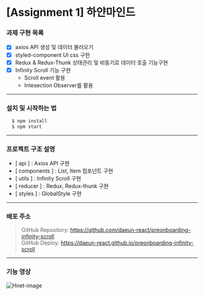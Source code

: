 # [Assignment 1] 하얀마인드

### **과제 구현 목록**

- [x] axios API 생성 및 데이터 불러오기
- [x] styled-component UI css 구현
- [x] Redux & Redux-Thunk 상태관리 및 비동기로 데이터 호출 기능구현
- [x] Infinity Scroll 기능 구현
  - Scroll event 활용
  - Intesection Observer를 활용

---

### **설치 및 시작하는 법**

```bash
  $ npm install
  $ npm start
```

---

### **프로젝트 구조 설명**

- [ api ] : Axios API 구현
- [ components ] : List, Item 컴포넌트 구현
- [ utils ] : Infinity Scroll 구현
- [ reducer ] : Redux, Redux-thunk 구현
- [ styles ] : GlobalStyle 구현

---

### **배포 주소**

> GitHub Repository: <https://github.com/daeun-react/preonboarding-infinity-scroll>  
> GitHub Deploy: <https://daeun-react.github.io/preonboarding-infinity-scroll>

---

### **기능 영상**

![Hnet-image](https://user-images.githubusercontent.com/30456236/127158736-710d5c2e-8984-4010-9330-a38456a54eff.gif)
